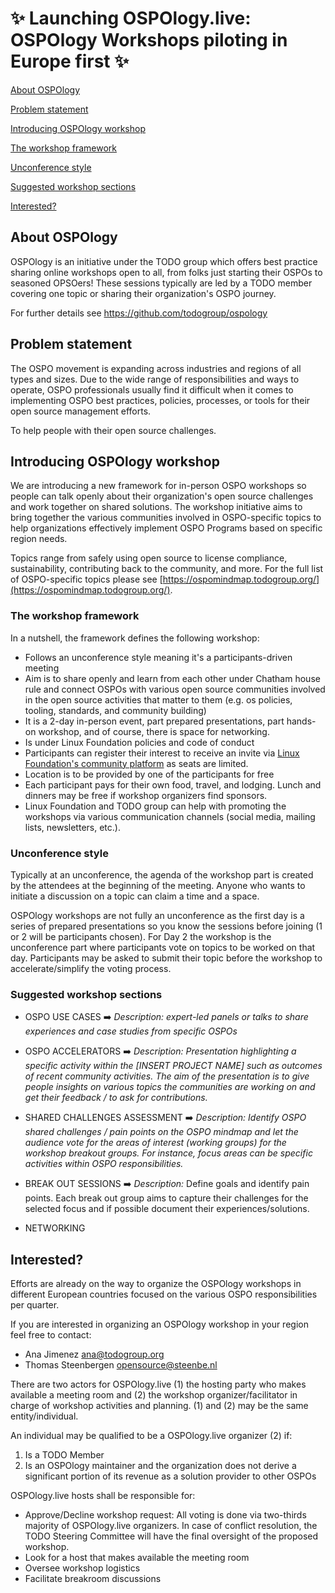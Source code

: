 # ✨ Launching OSPOlogy.live: OSPOlogy Workshops piloting in Europe first ✨

[About OSPOlogy](#about-ospology)

[Problem statement](#problem-statement)

[Introducing OSPOlogy workshop](#introducing-ospology-workshop)

[The workshop framework](#the-workshop-framework)

[Unconference style](#unconference-style)

[Suggested workshop sections](#suggested-workshop-sections)

[Interested?](#interested)

## About OSPOlogy

OSPOlogy is an initiative under the TODO group which offers best practice sharing online workshops open to all, from folks just starting their OSPOs to seasoned OPSOers! These sessions typically are led by a TODO member covering one topic or sharing their organization&#39;s OSPO journey.

For further details see https://github.com/todogroup/ospology

## Problem statement

The OSPO movement is expanding across industries and regions of all types and sizes. Due to the wide range of responsibilities and ways to operate, OSPO professionals usually find it difficult when it comes to implementing OSPO best practices, policies, processes, or tools for their open source management efforts.

To help people with their open source challenges.

## Introducing OSPOlogy workshop

We are introducing a new framework for in-person OSPO workshops so people can talk openly about their organization&#39;s open source challenges and work together on shared solutions. The workshop initiative aims to bring together the various communities involved in OSPO-specific topics to help organizations effectively implement OSPO Programs based on specific region needs.

Topics range from safely using open source to license compliance, sustainability, contributing back to the community, and more. For the full list of OSPO-specific topics please see [https://ospomindmap.todogroup.org/](https://ospomindmap.todogroup.org/).

### The workshop framework

In a nutshell, the framework defines the following workshop:

- Follows an unconference style meaning it&#39;s a participants-driven meeting
- Aim is to share openly and learn from each other under Chatham house rule and connect OSPOs with various open source communities involved in the open source activities that matter to them (e.g. os policies, tooling, standards, and community building)
- It is a 2-day in-person event, part prepared presentations, part hands-on workshop, and of course, there is space for networking.
- Is under Linux Foundation policies and code of conduct
- Participants can register their interest to receive an invite via [Linux Foundation&#39;s community platform](https://community.linuxfoundation.org/todo-group-europe/) as seats are limited.
- Location is to be provided by one of the participants for free
- Each participant pays for their own food, travel, and lodging. Lunch and dinners may be free if workshop organizers find sponsors.
- Linux Foundation and TODO group can help with promoting the workshops via various communication channels (social media, mailing lists, newsletters, etc.).

### Unconference style

Typically at an unconference, the agenda of the workshop part is created by the attendees at the beginning of the meeting. Anyone who wants to initiate a discussion on a topic can claim a time and a space.

OSPOlogy workshops are not fully an unconference as the first day is a series of prepared presentations so you know the sessions before joining (1 or 2 will be participants chosen). For Day 2 the workshop is the unconference part where participants vote on topics to be worked on that day. Participants may be asked to submit their topic before the workshop to accelerate/simplify the voting process.

### Suggested workshop sections

- OSPO USE CASES ➡️ _Description: expert-led panels or talks to share experiences and case studies from specific OSPOs_

- OSPO ACCELERATORS ➡️ _Description: Presentation highlighting a specific activity within the [INSERT PROJECT NAME] such as outcomes of recent community activities. The aim of the presentation is to give people insights on various topics the communities are working on and get their feedback / to ask for contributions._

- SHARED CHALLENGES ASSESSMENT ➡️ _Description: Identify OSPO shared challenges / pain points on the OSPO mindmap and let the audience vote for the areas of interest (working groups) for the workshop breakout groups. For instance, focus areas can be specific activities within OSPO responsibilities._

- BREAK OUT SESSIONS ➡️ _Description:_ Define goals and identify pain points. Each break out group aims to capture their challenges for the selected focus and if possible document their experiences/solutions.

- NETWORKING


## Interested?

Efforts are already on the way to organize the OSPOlogy workshops in different European countries focused on the various OSPO responsibilities per quarter.

If you are interested in organizing an OSPOlogy workshop in your region feel free to contact:

- Ana Jimenez <ana@todogroup.org>
- Thomas Steenbergen <opensource@steenbe.nl>

There are two actors for OSPOlogy.live (1) the hosting party who makes available a meeting room and (2) the workshop organizer/facilitator in charge of workshop activities and planning. (1) and (2) may be the same entity/individual.

An individual may be qualified to be a OSPOlogy.live organizer (2) if:

1. Is a TODO Member
2. Is an OSPOlogy maintainer and the organization does not derive a significant portion of its revenue as a solution provider to other OSPOs

OSPOlogy.live hosts shall be responsible for:

- Approve/Decline workshop request: All voting is done via two-thirds majority of OSPOlogy.live organizers. In case of conflict resolution, the TODO Steering Committee will have the final oversight of the proposed workshop.
- Look for a host that makes available the meeting room
- Oversee workshop logistics
- Facilitate breakroom discussions
